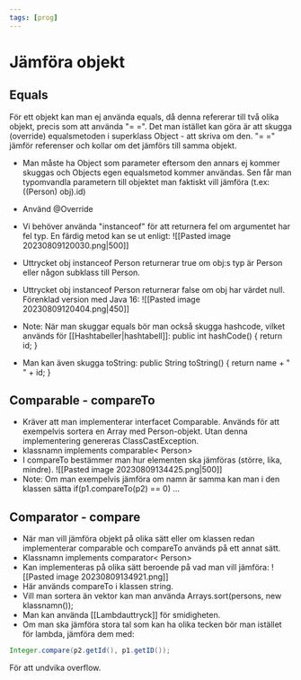 ```yaml
---
tags: [prog]
---
```

# Jämföra objekt


## Equals
För ett objekt kan man ej använda equals, då denna refererar till två olika objekt, precis som att använda "= =". Det man istället kan göra är att skugga (override) equalsmetoden i superklass Object - att skriva om den.
"= =" jämför referenser och kollar om det jämförs till samma objekt. 
- Man måste ha Object som parameter eftersom den annars ej kommer skuggas och Objects egen equalsmetod kommer användas. Sen får man typomvandla parametern till objektet man faktiskt vill jämföra (t.ex: ((Person) obj).id)
- Använd @Override
- Vi behöver använda "instanceof" för att returnera fel om argumentet har fel typ. 
En färdig metod kan se ut enligt: 
![[Pasted image 20230809120030.png|500]]
- Uttrycket obj instanceof Person returnerar true om obj:s typ är Person eller någon subklass till Person.
- Uttrycket obj instanceof Person returnerar false om obj har värdet null.
Förenklad version med Java 16:
![[Pasted image 20230809120404.png|450]]

- Note: När man skuggar equals bör man också skugga hashcode, vilket används för [[Hashtabeller|hashtabell]]: public int hashCode() { return id; }
- Man kan även skugga toString: public String toString() { return name + " " + id; }

## Comparable - compareTo
- Kräver att man implementerar interfacet Comparable. Används för att exempelvis sortera en Array med Person-objekt. Utan denna implementering genereras ClassCastException.
- klassnamn implements comparable< Person>
- I compareTo bestämmer man hur elementen ska jämföras (större, lika, mindre).
![[Pasted image 20230809134425.png|500]]
- Note: Om man exempelvis jämföra om namn är samma kan man i den klassen sätta if(p1.compareTo(p2) == 0) ...

## Comparator - compare
- När man vill jämföra objekt på olika sätt eller om klassen redan implementerar comparable och compareTo används på ett annat sätt.
- Klassnamn implements comparator< Person>
- Kan implementeras på olika sätt beroende på vad man vill jämföra:
![[Pasted image 20230809134921.png]]
- Här används compareTo i klassen string. 
- Vill man sortera än vektor kan man använda Arrays.sort(persons, new klassnamn());
- Man kan använda [[Lambdauttryck]] för smidigheten. 
- Om man ska jämföra stora tal som kan ha olika tecken bör man istället för lambda, jämföra dem med:
```java
Integer.compare(p2.getId(), p1.getID());
```
För att undvika overflow. 